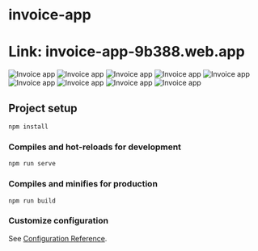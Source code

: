 # invoice-app

# Link: invoice-app-9b388.web.app


![Invoice app](https://github.com/bujdoluk/invoice-application/blob/master/src/assets/Screenshot%202021-11-14%20at%2017-42-02%20Home.png)
![Invoice app](https://github.com/bujdoluk/invoice-application/blob/master/src/assets/Screenshot%202021-11-14%20at%2017-42-24%20Home.png)
![Invoice app](https://github.com/bujdoluk/invoice-application/blob/master/src/assets/Screenshot%202021-11-14%20at%2017-42-51%20Home.png)
![Invoice app](https://github.com/bujdoluk/invoice-application/blob/master/src/assets/Screenshot%202021-11-14%20at%2017-43-05%20Invoice.png)
![Invoice app](https://github.com/bujdoluk/invoice-application/blob/master/src/assets/Screenshot%202021-11-14%20at%2017-43-20%20Invoice.png)
![Invoice app](https://github.com/bujdoluk/invoice-application/blob/master/src/assets/Screenshot%202021-11-14%20at%2017-44-04%20Home.png)
![Invoice app](https://github.com/bujdoluk/invoice-application/blob/master/src/assets/Screenshot%202021-11-14%20at%2017-44-31%20Invoice.png)
![Invoice app](https://github.com/bujdoluk/invoice-application/blob/master/src/assets/Screenshot%202021-11-14%20at%2017-45-00%20Invoice.png)
![Invoice app](https://github.com/bujdoluk/invoice-application/blob/master/src/assets/Screenshot%202021-11-14%20at%2017-45-14%20Home.png)



## Project setup
```
npm install
```

### Compiles and hot-reloads for development
```
npm run serve
```

### Compiles and minifies for production
```
npm run build
```

### Customize configuration
See [Configuration Reference](https://cli.vuejs.org/config/).
